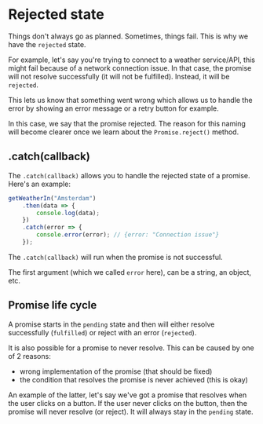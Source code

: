 # Rejected state

Things don't always go as planned. Sometimes, things fail. This is why we have the `rejected` state.

For example, let's say you're trying to connect to a weather service/API, this might fail because of a network connection issue. In that case, the promise will not resolve successfully (it will not be fulfilled). Instead, it will be `rejected`.

This lets us know that something went wrong which allows us to handle the error by showing an error message or a retry button for example.

In this case, we say that the promise rejected. The reason for this naming will become clearer once we learn about the `Promise.reject()` method.

## .catch(callback)

The `.catch(callback)` allows you to handle the rejected state of a promise. Here's an example:

```javascript
getWeatherIn("Amsterdam")
    .then(data => {
        console.log(data);
    })
    .catch(error => {
        console.error(error); // {error: "Connection issue"}
    });
```

The `.catch(callback)` will run when the promise is not successful.

The first argument (which we called `error` here), can be a string, an object, etc.

## Promise life cycle

A promise starts in the `pending` state and then will either resolve successfully (`fulfilled`) or reject with an error (`rejected`).

It is also possible for a promise to never resolve. This can be caused by one of 2 reasons:

- wrong implementation of the promise (that should be fixed)
- the condition that resolves the promise is never achieved (this is okay)

An example of the latter, let's say we've got a promise that resolves when the user clicks on a button. If the user never clicks on the button, then the promise will never resolve (or reject). It will always stay in the `pending` state.

